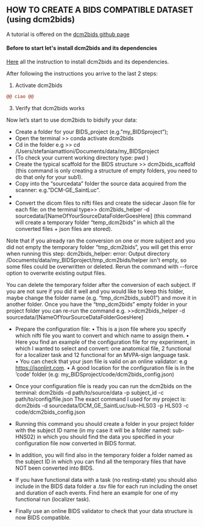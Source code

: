 ## HOW TO CREATE A BIDS COMPATIBLE DATASET (using dcm2bids)

A tutorial is offered on the [dcm2bids github page](https://unfmontreal.github.io/Dcm2Bids/docs/tutorial/first-steps/)

#### Before to start let's install dcm2bids and its dependencies
[Here](https://unfmontreal.github.io/Dcm2Bids/docs/get-started/install/) all the instruction to install dcm2bids and its dependencies.

After following the instructions you arrive to the last 2 steps:
1. Activate dcm2bids
```diff
@@ ciao @@
```

3. Verify that dcm2bids works


Now  let’s start to use dcm2bids to bidsify your data: 

-	Create a folder for your BIDS_project (e.g.”my_BIDSproject”);
-	Open the terminal >> conda activate dcm2bids
-	Cd in the folder e.g >> cd /Users/stefaniamattioni/Documents/data/my_BIDSproject
-	(To check your current working directory type: pwd )
-	Create the typical scaffold for the BIDS structure >> dcm2bids_scaffold (this command is only creating a structure of empty folders, you need to do that only for your sub1).
-	Copy into the “sourcedata” folder the source data acquired from the scanner: e.g.”DCM-GE_SaintLuc”.
-	 
-	Convert the dicom files to nifti files and create the sidecar Jason file for each file: on the terminal type>> dcm2bids_helper -d sourcedata/[NameOfYourSourceDataFolderGoesHere] (this command will create a temporary folder “temp_dcm2bids” in which all the converted files + json files are stored). 

Note that if you already ran the conversion on one or more subject and you did not empty the temporary folder “tmp_dcm2bids”, you will get this error when running this step:
dcm2bids_helper: error: Output directory /Documents/data/my_BIDSproject/tmp_dcm2bids/helper isn't empty, so some files could be overwritten or deleted.
Rerun the command with --force option to overwrite existing output files.

You can delete the temporary folder after the conversion of each subject. If you are not sure if you did it well and you would like to keep this folder, maybe change the folder name (e.g. “tmp_dcm2bids_sub01”) and move it in another folder. Once you have the “tmp_dcm2bids” empty folder in your project folder you can re-run the command e.g. >>dcm2bids_helper -d sourcedata/[NameOfYourSourceDataFolderGoesHere]


-	Prepare the configuration file:
•	This is a json file where you specify which nifti file you want to convert and which name to assign them. 
•	Here you find an example of the configuration file for my experiment, in which I wanted to select and convert: one anatomical file, 2 functional for a localizer task and 12 functional for an MVPA-sign language task.  
•	You can check that your json file is valid on an online validator: e.g   https://jsonlint.com.
•	A good location for the configuration file is in the ‘code’ folder (e.g: my_BIDSproject/code/dcm2bids_config.json)

 


-	Once your configuration file is ready you can run the dcm2bids on the terminal: dcm2bids -d path/to/source/data -p subject_id -c path/to/config/file.json
The exact command I used for my project is: dcm2bids -d sourcedata/DCM_GE_SaintLuc/sub-HLS03  -p HLS03 -c code/dcm2bids_config.json
-	Running this command you should create a folder in your project folder with the subject ID name (in my case it will be a folder named: sub-HNS02) in which you should find the data you specified in your configuration file now converted in BIDS format. 
-	In addition, you will find also in the temporary folder a folder named as the subject ID in which you can find all the temporary files that have NOT been converted into BIDS. 
-	If you have functional data with a task (no resting-state) you should also include in the BIDS data folder a .tsv file for each run including the onset and duration of each events. Find here an example for one of my functional run (localizer task). 
-	Finally use an online BIDS validator to check that your data structure is now BIDS compatible. 


